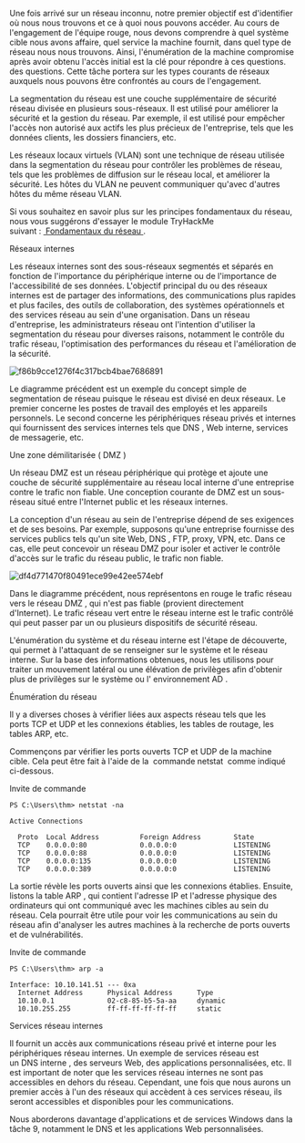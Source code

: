 Une fois arrivé sur un réseau inconnu, notre premier objectif est d'identifier où nous nous trouvons et ce à quoi nous pouvons accéder. Au cours de l'engagement de l'équipe rouge, nous devons comprendre à quel système cible nous avons affaire, quel service la machine fournit, dans quel type de réseau nous nous trouvons. Ainsi, l'énumération de la machine compromise après avoir obtenu l'accès initial est la clé pour répondre à ces questions. des questions. Cette tâche portera sur les types courants de réseaux auxquels nous pouvons être confrontés au cours de l'engagement.

La segmentation du réseau est une couche supplémentaire de sécurité réseau divisée en plusieurs sous-réseaux. Il est utilisé pour améliorer la sécurité et la gestion du réseau. Par exemple, il est utilisé pour empêcher l'accès non autorisé aux actifs les plus précieux de l'entreprise, tels que les données clients, les dossiers financiers, etc.

Les réseaux locaux virtuels (VLAN) sont une technique de réseau utilisée dans la segmentation du réseau pour contrôler les problèmes de réseau, tels que les problèmes de diffusion sur le réseau local, et améliorer la sécurité. Les hôtes du VLAN ne peuvent communiquer qu'avec d'autres hôtes du même réseau VLAN. 

Si vous souhaitez en savoir plus sur les principes fondamentaux du réseau, nous vous suggérons d'essayer le module TryHackMe suivant : [ Fondamentaux du réseau ](https://tryhackme.com/module/network-fundamentals).

Réseaux internes

Les réseaux internes sont des sous-réseaux segmentés et séparés en fonction de l'importance du périphérique interne ou de l'importance de l'accessibilité de ses données. L'objectif principal du ou des réseaux internes est de partager des informations, des communications plus rapides et plus faciles, des outils de collaboration, des systèmes opérationnels et des services réseau au sein d'une organisation. Dans un réseau d'entreprise, les administrateurs réseau ont l'intention d'utiliser la segmentation du réseau pour diverses raisons, notamment le contrôle du trafic réseau, l'optimisation des performances du réseau et l'amélioration de la sécurité. 

![f86b9cce1276f4c317bcb4bae7686891](https://github.com/dsgsec/Red-Team/assets/82456829/de81b057-28d3-4fe0-8ceb-c7b54512fa76)


Le diagramme précédent est un exemple du concept simple de segmentation de réseau puisque le réseau est divisé en deux réseaux. Le premier concerne les postes de travail des employés et les appareils personnels. Le second concerne les périphériques réseau privés et internes qui fournissent des services internes tels que DNS , Web interne, services de messagerie, etc.

Une zone démilitarisée ( DMZ )

Un réseau DMZ est un réseau périphérique qui protège et ajoute une couche de sécurité supplémentaire au réseau local interne d'une entreprise contre le trafic non fiable. Une conception courante de DMZ est un sous-réseau situé entre l'Internet public et les réseaux internes.

La conception d'un réseau au sein de l'entreprise dépend de ses exigences et de ses besoins. Par exemple, supposons qu'une entreprise fournisse des services publics tels qu'un site Web, DNS , FTP, proxy, VPN, etc. Dans ce cas, elle peut concevoir un réseau DMZ pour isoler et activer le contrôle d'accès sur le trafic du réseau public, le trafic non fiable.

![df4d771470f80491ece99e42ee574ebf](https://github.com/dsgsec/Red-Team/assets/82456829/02095589-e8d6-4424-99fd-ed33fbf1492a)

Dans le diagramme précédent, nous représentons en rouge le trafic réseau vers le réseau DMZ , qui n'est pas fiable (provient directement d'Internet). Le trafic réseau vert entre le réseau interne est le trafic contrôlé qui peut passer par un ou plusieurs dispositifs de sécurité réseau.

L'énumération du système et du réseau interne est l'étape de découverte, qui permet à l'attaquant de se renseigner sur le système et le réseau interne. Sur la base des informations obtenues, nous les utilisons pour traiter un mouvement latéral ou une élévation de privilèges afin d'obtenir plus de privilèges sur le système ou l' environnement AD .

Énumération du réseau

Il y a diverses choses à vérifier liées aux aspects réseau tels que les ports TCP et UDP et les connexions établies, les tables de routage, les tables ARP, etc.

Commençons par vérifier les ports ouverts TCP et UDP de la machine cible. Cela peut être fait à l'aide de la  commande netstat  comme indiqué ci-dessous.

Invite de commande

```
PS C:\Users\thm> netstat -na

Active Connections

  Proto  Local Address          Foreign Address        State
  TCP    0.0.0.0:80             0.0.0.0:0              LISTENING
  TCP    0.0.0.0:88             0.0.0.0:0              LISTENING
  TCP    0.0.0.0:135            0.0.0.0:0              LISTENING
  TCP    0.0.0.0:389            0.0.0.0:0              LISTENING
```

La sortie révèle les ports ouverts ainsi que les connexions établies. Ensuite, listons la table ARP , qui contient l'adresse IP et l'adresse physique des ordinateurs qui ont communiqué avec les machines cibles au sein du réseau. Cela pourrait être utile pour voir les communications au sein du réseau afin d'analyser les autres machines à la recherche de ports ouverts et de vulnérabilités.

Invite de commande

```
PS C:\Users\thm> arp -a

Interface: 10.10.141.51 --- 0xa
  Internet Address      Physical Address      Type
  10.10.0.1             02-c8-85-b5-5a-aa     dynamic
  10.10.255.255         ff-ff-ff-ff-ff-ff     static
```

Services réseau internes

Il fournit un accès aux communications réseau privé et interne pour les périphériques réseau internes. Un exemple de services réseau est un DNS interne , des serveurs Web, des applications personnalisées, etc. Il est important de noter que les services réseau internes ne sont pas accessibles en dehors du réseau. Cependant, une fois que nous aurons un premier accès à l'un des réseaux qui accèdent à ces services réseau, ils seront accessibles et disponibles pour les communications. 

Nous aborderons davantage d'applications et de services Windows dans la tâche 9, notamment le DNS et les applications Web personnalisées.
